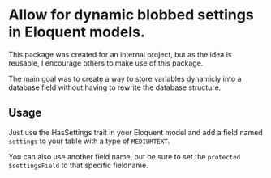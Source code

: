 # Allow for dynamic blobbed settings in Eloquent models.

This package was created for an internal project, but as the idea is reusable, I encourage others to make use of this package.

The main goal was to create a way to store variables dynamicly into a database field without having to rewrite the database structure.

## Usage
Just use the HasSettings trait in your Eloquent model and add a field named ```settings``` to your table with a type of ```MEDIUMTEXT```.

You can also use another field name, but be sure to set the ```protected $settingsField``` to that specific fieldname.